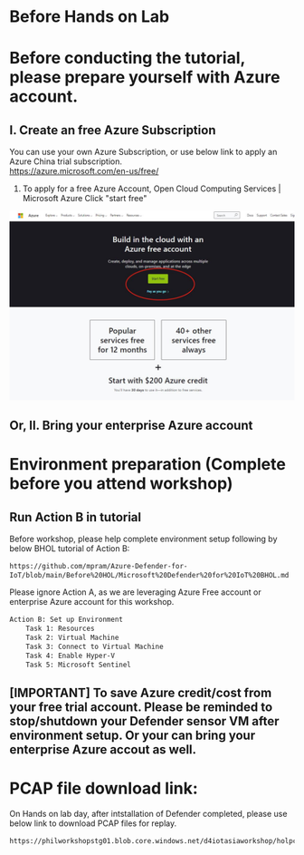 
# Before Hands on Lab


# Before conducting the tutorial, please prepare yourself with Azure account. 

## I. Create an free Azure Subscription
    
You can use your own Azure Subscription, or use below link to apply an Azure China trial subscription.    
    https://azure.microsoft.com/en-us/free/


1. To apply for a free Azure Account, Open Cloud Computing Services | Microsoft Azure
Click "start free"

![Alt text](figures/bhol-1.jpg?raw=true "start")


## Or, II. Bring your enterprise Azure account

# Environment preparation (Complete before you attend workshop)

## Run Action B in tutorial

Before workshop, please help complete environment setup following by below BHOL tutorial of Action B: 

    https://github.com/mpram/Azure-Defender-for-IoT/blob/main/Before%20HOL/Microsoft%20Defender%20for%20IoT%20BHOL.md

Please ignore Action A, as we are leveraging Azure Free account or enterprise Azure account for this workshop.

    Action B: Set up Environment
        Task 1: Resources
        Task 2: Virtual Machine
        Task 3: Connect to Virtual Machine
        Task 4: Enable Hyper-V
        Task 5: Microsoft Sentinel

## [IMPORTANT] To save Azure credit/cost from your free trial account. Please be reminded to stop/shutdown your Defender sensor VM after environment setup. Or your can bring your enterprise Azure accout as well. 


# PCAP file download link:

On Hands on lab day, after intstallation of Defender completed, please use below link to download PCAP files for replay.

    https://philworkshopstg01.blob.core.windows.net/d4iotasiaworkshop/holpcaps.zip


